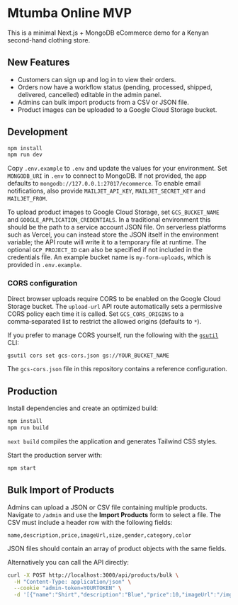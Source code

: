 # Mtumba Online MVP

This is a minimal Next.js + MongoDB eCommerce demo for a Kenyan second-hand clothing store.

## New Features

- Customers can sign up and log in to view their orders.
- Orders now have a workflow status (pending, processed, shipped, delivered, cancelled) editable in the admin panel.
- Admins can bulk import products from a CSV or JSON file.
- Product images can be uploaded to a Google Cloud Storage bucket.

## Development

```bash
npm install
npm run dev
```

Copy `.env.example` to `.env` and update the values for your environment. Set
`MONGODB_URI` in `.env` to connect to MongoDB. If not provided, the app
defaults to `mongodb://127.0.0.1:27017/ecommerce`. To enable email
notifications, also provide `MAILJET_API_KEY`, `MAILJET_SECRET_KEY` and
`MAILJET_FROM`.

To upload product images to Google Cloud Storage, set `GCS_BUCKET_NAME` and
`GOOGLE_APPLICATION_CREDENTIALS`. In a traditional environment this should be
the path to a service account JSON file. On serverless platforms such as
Vercel, you can instead store the JSON itself in the environment variable; the
API route will write it to a temporary file at runtime. The optional
`GCP_PROJECT_ID` can also be specified if not included in the credentials file.
An example bucket name is `my-form-uploads`, which is provided in `.env.example`.

### CORS configuration

Direct browser uploads require CORS to be enabled on the Google Cloud Storage
bucket. The `upload-url` API route automatically sets a permissive CORS policy
each time it is called. Set `GCS_CORS_ORIGINS` to a comma‑separated list to
restrict the allowed origins (defaults to `*`).

If you prefer to manage CORS yourself, run the following with the
[`gsutil`](https://cloud.google.com/storage/docs/gsutil) CLI:

```bash
gsutil cors set gcs-cors.json gs://YOUR_BUCKET_NAME
```

The `gcs-cors.json` file in this repository contains a reference configuration.

## Production

Install dependencies and create an optimized build:

```bash
npm install
npm run build
```

`next build` compiles the application and generates Tailwind CSS styles.

Start the production server with:

```bash
npm start
```

## Bulk Import of Products

Admins can upload a JSON or CSV file containing multiple products.
Navigate to `/admin` and use the **Import Products** form to select a file.
The CSV must include a header row with the following fields:

```
name,description,price,imageUrl,size,gender,category,color
```

JSON files should contain an array of product objects with the same fields.

Alternatively you can call the API directly:

```bash
curl -X POST http://localhost:3000/api/products/bulk \
  -H "Content-Type: application/json" \
  --cookie "admin-token=YOURTOKEN" \
  -d '[{"name":"Shirt","description":"Blue","price":10,"imageUrl":"/img.jpg","size":"M","gender":"M","category":"tops","color":"blue"}]'
```
